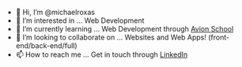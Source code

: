 - 👋 Hi, I’m @michaelroxas
- 👀 I’m interested in ... Web Development
- 🌱 I’m currently learning ... Web Development through [Avion School](avionschool.com)
- 💞️ I’m looking to collaborate on ... Websites and Web Apps! (front-end/back-end/full) 
- 📫 How to reach me ... Get in touch through [LinkedIn](https://www.linkedin.com/in/mbroxas/)

<!---
michaelroxas/michaelroxas is a ✨ special ✨ repository because its `README.md` (this file) appears on your GitHub profile.
You can click the Preview link to take a look at your changes.
--->
